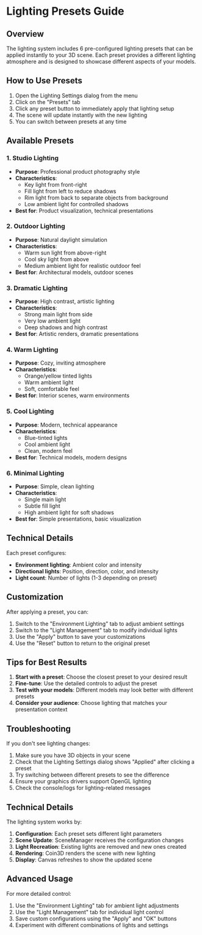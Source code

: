 # Lighting Presets Guide

## Overview
The lighting system includes 6 pre-configured lighting presets that can be applied instantly to your 3D scene. Each preset provides a different lighting atmosphere and is designed to showcase different aspects of your models.

## How to Use Presets

1. Open the Lighting Settings dialog from the menu
2. Click on the "Presets" tab
3. Click any preset button to immediately apply that lighting setup
4. The scene will update instantly with the new lighting
5. You can switch between presets at any time

## Available Presets

### 1. Studio Lighting
- **Purpose**: Professional product photography style
- **Characteristics**: 
  - Key light from front-right
  - Fill light from left to reduce shadows
  - Rim light from back to separate objects from background
  - Low ambient light for controlled shadows
- **Best for**: Product visualization, technical presentations

### 2. Outdoor Lighting
- **Purpose**: Natural daylight simulation
- **Characteristics**:
  - Warm sun light from above-right
  - Cool sky light from above
  - Medium ambient light for realistic outdoor feel
- **Best for**: Architectural models, outdoor scenes

### 3. Dramatic Lighting
- **Purpose**: High contrast, artistic lighting
- **Characteristics**:
  - Strong main light from side
  - Very low ambient light
  - Deep shadows and high contrast
- **Best for**: Artistic renders, dramatic presentations

### 4. Warm Lighting
- **Purpose**: Cozy, inviting atmosphere
- **Characteristics**:
  - Orange/yellow tinted lights
  - Warm ambient light
  - Soft, comfortable feel
- **Best for**: Interior scenes, warm environments

### 5. Cool Lighting
- **Purpose**: Modern, technical appearance
- **Characteristics**:
  - Blue-tinted lights
  - Cool ambient light
  - Clean, modern feel
- **Best for**: Technical models, modern designs

### 6. Minimal Lighting
- **Purpose**: Simple, clean lighting
- **Characteristics**:
  - Single main light
  - Subtle fill light
  - High ambient light for soft shadows
- **Best for**: Simple presentations, basic visualization

## Technical Details

Each preset configures:
- **Environment lighting**: Ambient color and intensity
- **Directional lights**: Position, direction, color, and intensity
- **Light count**: Number of lights (1-3 depending on preset)

## Customization

After applying a preset, you can:
1. Switch to the "Environment Lighting" tab to adjust ambient settings
2. Switch to the "Light Management" tab to modify individual lights
3. Use the "Apply" button to save your customizations
4. Use the "Reset" button to return to the original preset

## Tips for Best Results

1. **Start with a preset**: Choose the closest preset to your desired result
2. **Fine-tune**: Use the detailed controls to adjust the preset
3. **Test with your models**: Different models may look better with different presets
4. **Consider your audience**: Choose lighting that matches your presentation context

## Troubleshooting

If you don't see lighting changes:
1. Make sure you have 3D objects in your scene
2. Check that the Lighting Settings dialog shows "Applied" after clicking a preset
3. Try switching between different presets to see the difference
4. Ensure your graphics drivers support OpenGL lighting
5. Check the console/logs for lighting-related messages

## Technical Details

The lighting system works by:
1. **Configuration**: Each preset sets different light parameters
2. **Scene Update**: SceneManager receives the configuration changes
3. **Light Recreation**: Existing lights are removed and new ones created
4. **Rendering**: Coin3D renders the scene with new lighting
5. **Display**: Canvas refreshes to show the updated scene

## Advanced Usage

For more detailed control:
1. Use the "Environment Lighting" tab for ambient light adjustments
2. Use the "Light Management" tab for individual light control
3. Save custom configurations using the "Apply" and "OK" buttons
4. Experiment with different combinations of lights and settings 